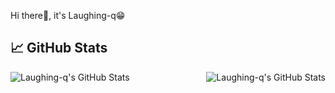 Hi there👋, it's Laughing-q😁

## &#x1f4c8; GitHub Stats

<a href="https://github.com/Laughing-q">
  <img align="left" src="https://github-readme-stats.vercel.app/api/top-langs/?username=Laughing-q&hide=c%2B%2B,c,html&title_color=6aa6f8&text_color=8a919a&icon_color=6aa6f8&bg_color=2e3440" alt="Laughing-q's GitHub Stats" />
</a>

<a href="https://github.com/Laughing-q">
  <img align="right" src="https://github-readme-stats.vercel.app/api?username=Laughing-q&show_icons=true&line_height=27&count_private=true&title_color=6aa6f8&text_color=8a919a&icon_color=6aa6f8&bg_color=2e3440" alt="Laughing-q's GitHub Stats" />
</a>

